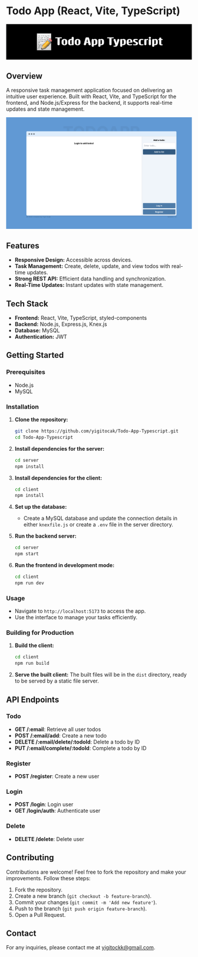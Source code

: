 # Todo App (React, Vite, TypeScript)

![Todo App Banner](./assets/banner.png)

## Overview

A responsive task management application focused on delivering an intuitive user experience. Built with React, Vite, and TypeScript for the frontend, and Node.js/Express for the backend, it supports real-time updates and state management.

<img src="./assets/todo-typescript.png" alt="Todo App Screenshot" width="1000">

## Features

- **Responsive Design:** Accessible across devices.
- **Task Management:** Create, delete, update, and view todos with real-time updates.
- **Strong REST API:** Efficient data handling and synchronization.
- **Real-Time Updates:** Instant updates with state management.

## Tech Stack

- **Frontend:** React, Vite, TypeScript, styled-components
- **Backend:** Node.js, Express.js, Knex.js
- **Database:** MySQL
- **Authentication:** JWT

## Getting Started

### Prerequisites

- Node.js
- MySQL

### Installation

1. **Clone the repository:**
    ```bash
    git clone https://github.com/yigitocak/Todo-App-Typescript.git
    cd Todo-App-Typescript
    ```

2. **Install dependencies for the server:**
    ```bash
    cd server
    npm install
    ```

3. **Install dependencies for the client:**
    ```bash
    cd client
    npm install
    ```

4. **Set up the database:**
   - Create a MySQL database and update the connection details in either `knexfile.js` or create a `.env` file in the server directory.

5. **Run the backend server:**
    ```bash
    cd server
    npm start
    ```

6. **Run the frontend in development mode:**
    ```bash
    cd client
    npm run dev
    ```

### Usage

- Navigate to `http://localhost:5173` to access the app.
- Use the interface to manage your tasks efficiently.

### Building for Production

1. **Build the client:**
    ```bash
    cd client
    npm run build
    ```

2. **Serve the built client:**
   The built files will be in the `dist` directory, ready to be served by a static file server.

## API Endpoints

### Todo

- **GET /:email**: Retrieve all user todos
- **POST /:email/add**: Create a new todo
- **DELETE /:email/delete/:todoId**: Delete a todo by ID
- **PUT /:email/complete/:todoId**: Complete a todo by ID

### Register

- **POST /register**: Create a new user

### Login

- **POST /login**: Login user
- **GET /login/auth**: Authenticate user

### Delete

- **DELETE /delete**: Delete user

## Contributing

Contributions are welcome! Feel free to fork the repository and make your improvements. Follow these steps:

1. Fork the repository.
2. Create a new branch (`git checkout -b feature-branch`).
3. Commit your changes (`git commit -m 'Add new feature'`).
4. Push to the branch (`git push origin feature-branch`).
5. Open a Pull Request.

## Contact

For any inquiries, please contact me at [yigitockk@gmail.com](mailto:yigitockk@gmail.com).